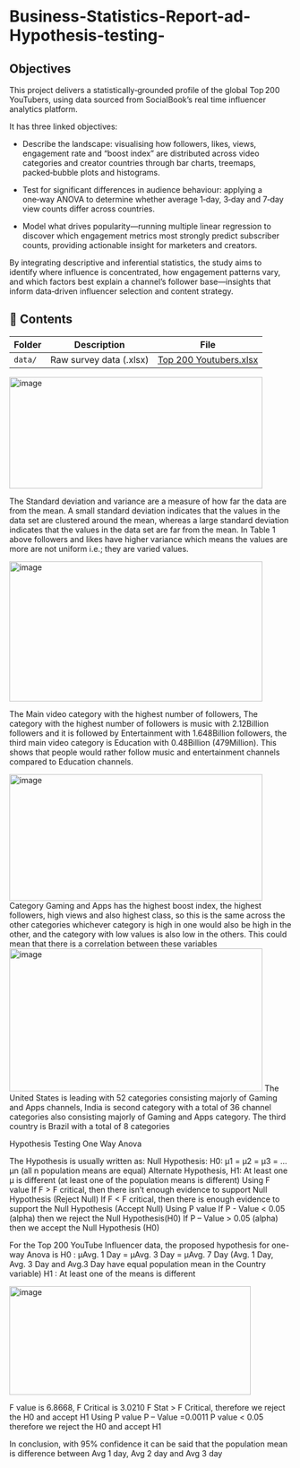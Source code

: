 # Business-Statistics-Report-ad-Hypothesis-testing-

## Objectives 

This project delivers a statistically‑grounded profile of the global Top 200 YouTubers, using data sourced from SocialBook’s real time influencer analytics platform. 

It has three linked objectives:

 - Describe the landscape: visualising how followers, likes, views, engagement rate and “boost index” are distributed across video categories and creator countries through bar charts, treemaps, packed‑bubble plots and histograms. 

- Test for significant differences in audience behaviour: applying a one‑way ANOVA to determine whether average 1‑day, 3‑day and 7‑day view counts differ across countries. 
- Model what drives popularity—running multiple linear regression to discover which engagement metrics most strongly predict subscriber counts, providing actionable insight for marketers and creators. 

By integrating descriptive and inferential statistics, the study aims to identify where influence is concentrated, how engagement patterns vary, and which factors best explain a channel’s follower base—insights that inform data‑driven influencer selection and content strategy.

## 📁 Contents

| Folder | Description | File |
|--------|-------------|------|
| `data/` | Raw survey data (.xlsx) | [Top 200 Youtubers.xlsx](https://github.com/folakeobalakun/Business-Statistics-Report-ad-Hypothesis-testing-/blob/main/Top_200_youtubers%20(1)%20-%20another%20cleaned%20copy.xls) |

<img width="452" height="199" alt="image" src="https://github.com/user-attachments/assets/4b4a97f3-d204-4cbe-b904-0a22227684da" />

The Standard deviation and variance are a measure of how far the data are from the mean. 
A small standard deviation indicates that the values in the data set are clustered around the mean, whereas a large standard deviation indicates that the values in the data set are far from the mean. In Table 1 above followers and likes have higher variance which means the values are more are not uniform i.e.; they are varied values.

<img width="452" height="250" alt="image" src="https://github.com/user-attachments/assets/129e5eca-7da6-4b00-889b-e7bfc5177248" />

The Main video category with the highest number of followers, The category with the highest number of followers is music with 2.12Billion followers and it is followed by Entertainment with 1.648Billion followers, the third main video category is Education with 0.48Billion (479Million). This shows that people would rather follow music and entertainment channels compared to Education channels.


<img width="452" height="226" alt="image" src="https://github.com/user-attachments/assets/5b8c1492-e537-4020-92ae-39222bba2d4f" />
Category Gaming and Apps has the highest boost index, the highest followers, high views and also highest class, so this is the same across the other categories whichever category is high in one would also be high in the other, and the category with low values is also low in the others. This could mean that there is a correlation between these variables

<img width="452" height="255" alt="image" src="https://github.com/user-attachments/assets/2dcf55bf-ae5e-4dde-9b4f-601e60b90b4b" />
The United States is leading with 52 categories consisting majorly of Gaming and Apps channels, India is second category with a total of 36 channel categories also consisting majorly of Gaming and Apps category. The third country is Brazil with a total of 8 categories

Hypothesis Testing
One Way Anova


The Hypothesis is usually written as:
Null Hypothesis: H0: µ1 = µ2 = µ3 = ... µn (all n population means are equal)
Alternate Hypothesis, H1: At least one µ is different (at least one of the population means is different)
Using F value 
If F > F critical, then there isn’t enough evidence to support Null Hypothesis (Reject Null)
If F < F critical, then there is enough evidence to support the Null Hypothesis (Accept Null)
 Using P value 
If P - Value < 0.05 (alpha) then we reject the Null Hypothesis(H0)
If P – Value > 0.05 (alpha) then we accept the Null Hypothesis (H0)

For the Top 200 YouTube Influencer data, the proposed hypothesis for one-way Anova is 
H0 : µAvg. 1 Day  = µAvg. 3 Day = µAvg. 7 Day (Avg. 1 Day, Avg. 3 Day and Avg.3 Day have equal population mean in the Country variable)
H1 : At least one of the means is different 

 <img width="431" height="194" alt="image" src="https://github.com/user-attachments/assets/303366c1-1b52-4b10-aecf-992dd3c8bd0b" />

F value is 6.8668, F Critical is 3.0210
F Stat > F Critical, therefore we reject the H0 and accept H1
Using P value 
P – Value =0.0011
P value < 0.05 therefore we reject the H0 and accept H1

In conclusion, with 95% confidence it can be said that the population mean is difference between Avg 1 day, Avg 2 day and Avg 3 day


